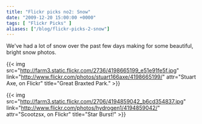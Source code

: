 ```yaml
---
title: "Flickr picks no2: Snow"
date: "2009-12-20 15:00:00 +0000"
tags: [ "Flickr Picks" ]
aliases: ["/blog/flickr-picks-2-snow"]
---
```

We've had a lot of snow over the past few days making for some beautiful, bright snow photos.

{{< img 
    src="http://farm3.static.flickr.com/2736/4198665199_e51e91fe5f.jpg" 
    link="http://www.flickr.com/photos/stuart166axe/4198665199/" 
    attr="Stuart Axe, on Flickr"
    title="Great Braxted Park."
    >}}

{{< img 
    src="http://farm3.static.flickr.com/2706/4194859042_b6cd354837.jpg" 
    link="http://www.flickr.com/photos/hydrogen1/4194859042/" 
    attr="Scootzsx, on Flickr"
    title="Star Burst!"
    >}}
